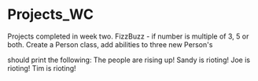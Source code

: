 # Projects_WC


Projects completed in week two. FizzBuzz - if number is multiple of 3, 5 or both.
Create a Person class, add abilities to three new Person's
 
should print the following: 
The people are rising up! 
Sandy is rioting!
Joe is rioting!
Tim is rioting!

